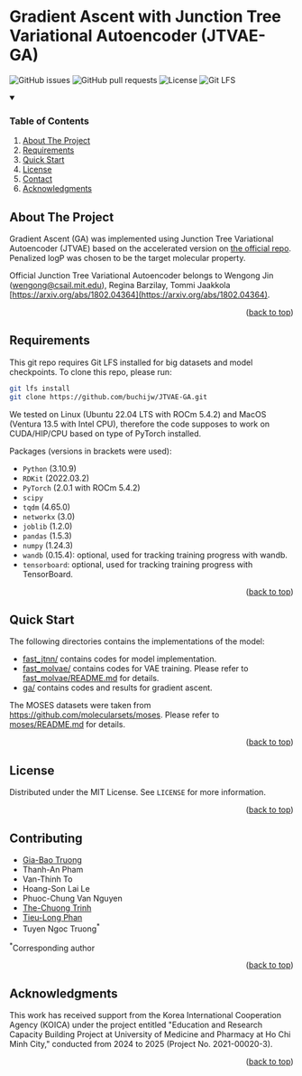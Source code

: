 # Gradient Ascent with Junction Tree Variational Autoencoder (JTVAE-GA)

![GitHub issues](https://img.shields.io/github/issues/buchijw/JTVAE-GA?style=for-the-badge)
![GitHub pull requests](https://img.shields.io/github/issues-pr/buchijw/JTVAE-GA?style=for-the-badge)
![License](https://img.shields.io/github/license/buchijw/JTVAE-GA?style=for-the-badge)
![Git LFS](https://img.shields.io/badge/GIT%20LFS-8A2BE2?style=for-the-badge)

<!-- TABLE OF CONTENTS -->

<details open>
  <summary><h3>Table of Contents</h3></summary>
  <ol>
    <li><a href="#about-the-project">About The Project</a></li>
    <li><a href="#requirements">Requirements</a></li>
    <li><a href="#quick-start">Quick Start</a></li>
    <li><a href="#license">License</a></li>
    <li><a href="#contact">Contact</a></li>
    <li><a href="#acknowledgments">Acknowledgments</a></li>
  </ol>
</details>

<!-- ABOUT THE PROJECT -->

## About The Project

Gradient Ascent (GA) was implemented using Junction Tree Variational Autoencoder (JTVAE) based on the accelerated version on [the official repo](https://github.com/wengong-jin/icml18-jtnn). Penalized logP was chosen to be the target molecular property.

Official Junction Tree Variational Autoencoder belongs to Wengong Jin (wengong@csail.mit.edu), Regina Barzilay, Tommi Jaakkola [https://arxiv.org/abs/1802.04364](https://arxiv.org/abs/1802.04364).

<p align="right">(<a href="#readme-top">back to top</a>)</p>

<!-- REQUIREMENTS -->

## Requirements

This git repo requires Git LFS installed for big datasets and model checkpoints. To clone this repo, please run:

```sh {"id":"01HZA2F0VMBH2NZ52DCXCN5CVG"}
git lfs install
git clone https://github.com/buchijw/JTVAE-GA.git
```

We tested on Linux (Ubuntu 22.04 LTS with ROCm 5.4.2) and MacOS (Ventura 13.5 with Intel CPU), therefore the code supposes to work on CUDA/HIP/CPU based on type of PyTorch installed.

Packages (versions in brackets were used):

* `Python` (3.10.9)
* `RDKit` (2022.03.2)
* `PyTorch` (2.0.1 with ROCm 5.4.2)
* `scipy`
* `tqdm` (4.65.0)
* `networkx` (3.0)
* `joblib` (1.2.0)
* `pandas` (1.5.3)
* `numpy` (1.24.3)
* `wandb` (0.15.4): optional, used for tracking training progress with wandb.
* `tensorboard`: optional, used for tracking training progress with TensorBoard.

<p align="right">(<a href="#readme-top">back to top</a>)</p>

<!-- QUICK START -->

## Quick Start

The following directories contains the implementations of the model:

* [fast_jtnn/](fast_jtnn/) contains codes for model implementation.
* [fast_molvae/](fast_molvae/) contains codes for VAE training. Please refer to [fast_molvae/README.md](fast_molvae/README.md) for details.
* [ga/](ga/) contains codes and results for gradient ascent.

The MOSES datasets were taken from https://github.com/molecularsets/moses. Please refer to [moses/README.md](moses/README.md) for details.

<p align="right">(<a href="#readme-top">back to top</a>)</p>

<!-- LICENSE -->

## License

Distributed under the MIT License. See `LICENSE` for more information.

<p align="right">(<a href="#readme-top">back to top</a>)</p>

<!-- CONTACT -->

## Contributing

- [Gia-Bao Truong](https://github.com/buchijw/)
- Thanh-An Pham
- Van-Thinh To
- Hoang-Son Lai Le
- Phuoc-Chung Van Nguyen
- [The-Chuong Trinh](https://trinhthechuong.github.io)
- [Tieu-Long Phan](https://tieulongphan.github.io/)
- Tuyen Ngoc Truong<sup>*</sup>

<sup>*</sup>Corresponding author

<p align="right">(<a href="#readme-top">back to top</a>)</p>

<!-- ACKNOWLEDGMENTS -->

## Acknowledgments

This work has received support from the Korea International Cooperation Agency (KOICA) under the project entitled "Education and Research Capacity Building Project at University of Medicine and Pharmacy at Ho Chi Minh City," conducted from 2024 to 2025 (Project No. 2021-00020-3).

<p align="right">(<a href="#readme-top">back to top</a>)</p>
